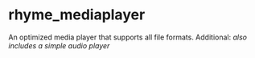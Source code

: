 # rhyme_mediaplayer
An optimized media player that supports all file formats. Additional: *also includes a simple audio player*
